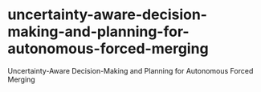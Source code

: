 # uncertainty-aware-decision-making-and-planning-for-autonomous-forced-merging
Uncertainty-Aware Decision-Making and Planning for Autonomous Forced Merging
